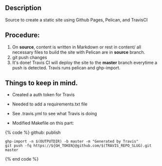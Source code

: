 ## Description

Source to create a static site using Github Pages, Pelican, and TravisCI

## Procedure:

1. On **source**, content is written in Markdown or rest in content/
all necessary files to build the site with Pelican are in **source** branch.
2. git push changes
3. It's done! Travis CI will deploy the site to the **master** branch everytime a push is detected. Travis runs pelican and ghp-import.


## Things to keep in mind.

* Created a auth token for Travis
* Needed to add a requirements.txt file
* See .travis.yml to see what Travis is doing

* Modified Makefile on this part:

{% code %}
github: publish
    
    ghp-import -n $(OUTPUTDIR) -b master -m "Generated by Travis"   
    git push -fq https://${GH_TOKEN}@github.com/$(TRAVIS_REPO_SLUG).git master
    
{% end code %}

